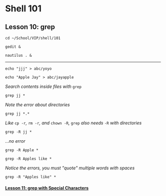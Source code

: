 # Shell 101
## Lesson 10: grep

`cd ~/School/VIP/shell/101`

`gedit &`

`nautilus . &`

___

`echo "jjj" > abc/yoyo`

`echo "Apple Jay" > abc/jayapple`

*Search contents inside files with* `grep`

`grep jj *`

*Note the error about directories*

`grep jj *.*`

*Like* `cp -r`*,* `rm -r`*,* *and* `chown -R`*,* `grep` *also needs* `-R` *with directories*

`grep -R jj *`

*...no error*

`grep -R Apple *`

`grep -R Apples like *`

*Notice the errors, you must "quote" multiple words with spaces*

`grep -R "Apples like" *`

#### [Lesson 11: grep with Special Characters](https://github.com/inkVerb/vip/blob/master/101-shell/Lesson-11.md)
